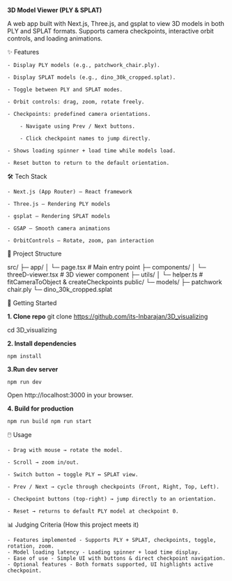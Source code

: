**3D Model Viewer (PLY & SPLAT)**

A web app built with Next.js, Three.js, and gsplat to view 3D models in both PLY and SPLAT formats.
Supports camera checkpoints, interactive orbit controls, and loading animations.

✨ Features

    - Display PLY models (e.g., patchwork_chair.ply).

    - Display SPLAT models (e.g., dino_30k_cropped.splat).

    - Toggle between PLY and SPLAT modes.

    - Orbit controls: drag, zoom, rotate freely.

    - Checkpoints: predefined camera orientations.

        - Navigate using Prev / Next buttons.

        - Click checkpoint names to jump directly.

    - Shows loading spinner + load time while models load.

    - Reset button to return to the default orientation.

🛠️ Tech Stack

    - Next.js (App Router) – React framework

    - Three.js – Rendering PLY models

    - gsplat – Rendering SPLAT models

    - GSAP – Smooth camera animations

    - OrbitControls – Rotate, zoom, pan interaction

📂 Project Structure

src/
├─ app/
│ └─ page.tsx # Main entry point
├─ components/
│ └─ threeD-viewer.tsx # 3D viewer component
├─ utils/
│ └─ helper.ts # fitCameraToObject & createCheckpoints
public/
└─ models/
├─ patchwork chair.ply
└─ dino_30k_cropped.splat

🚀 Getting Started

**1. Clone repo**
git clone https://github.com/its-Inbarajan/3D_visualizing

cd 3D_visualizing

**2. Install dependencies**

`npm install`

**3.Run dev server**

`npm run dev`

Open http://localhost:3000 in your browser.

**4. Build for production**

`npm run build
 npm run start`

🖱️ Usage

    - Drag with mouse → rotate the model.

    - Scroll → zoom in/out.

    - Switch button → toggle PLY ↔ SPLAT view.

    - Prev / Next → cycle through checkpoints (Front, Right, Top, Left).

    - Checkpoint buttons (top-right) → jump directly to an orientation.

    - Reset → returns to default PLY model at checkpoint 0.

📊 Judging Criteria (How this project meets it)

    - Features implemented - Supports PLY + SPLAT, checkpoints, toggle, rotation, zoom.
    - Model loading latency - Loading spinner + load time display.
    - Ease of use - Simple UI with buttons & direct checkpoint navigation.
    - Optional features - Both formats supported, UI highlights active checkpoint.
